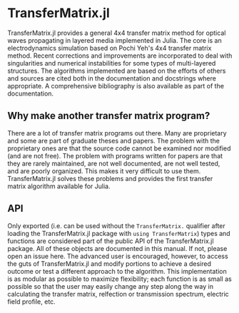 # TransferMatrix.jl

TransferMatrix.jl provides a general 4x4 transfer matrix method for optical waves propagating in layered media implemented in Julia.
The core is an electrodynamics simulation based on Pochi Yeh's 4x4 transfer matrix method.
Recent corrections and improvements are incorporated to deal with singularities and numerical instabilities for some types of multi-layered structures.
The algorithms implemented are based on the efforts of others and
sources are cited both in the documentation and docstrings where appropriate.
A comprehensive bibliography is also available as part of the documentation.

## Why make another transfer matrix program?

There are a lot of transfer matrix programs out there. Many are
proprietary and some are part of graduate theses and papers. The problem
with the proprietary ones are that the source code cannot be examined 
nor modified (and are not free). The problem with programs 
written for papers are that they are rarely maintained, are not
well documented, are not well tested, and are poorly organized.
This makes it very difficult to use them. TransferMatrix.jl 
solves these problems and provides the first transfer matrix algorithm
available for Julia.

## API

Only exported (i.e. can be used without the `TransferMatrix.` qualifier after loading the TransferMatrix.jl package with `using TransferMatrix`) types and functions are considered part of the public API of the TransferMatrix.jl package.
All of these objects are documented in this manual. If not, please open an issue here.
The advanced user is encouraged, however, to access the guts of TransferMatrix.jl and modify portions to achieve a desired outcome or test 
a different approach to the algorithm.
This implementation is as modular as possible to maximize flexibility;
each function is as small as possible so that the user may easily change any step along the way in calculating the transfer matrix, relfection or transmission spectrum, electric field profile, etc.